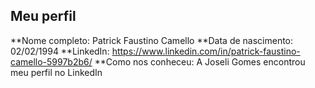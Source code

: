 Meu perfil
-------

**Nome completo: Patrick Faustino Camello
**Data de nascimento: 02/02/1994
**LinkedIn: https://www.linkedin.com/in/patrick-faustino-camello-5997b2b6/
**Como nos conheceu: A Joseli Gomes encontrou meu perfil no LinkedIn
